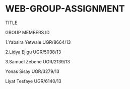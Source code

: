 # WEB-GROUP-ASSIGNMENT
TITLE  

GROUP MEMBERS                      ID

1.Yabsira Yetwale                  UGR/8664/13

2.Lidya Ejigu                      UGR/5038/13

3.Samuel Zebene                    UGR/2139/13

Yonas Sisay                        UGR/3279/13

Liyat Tesfaye                      UGR/6140/13
